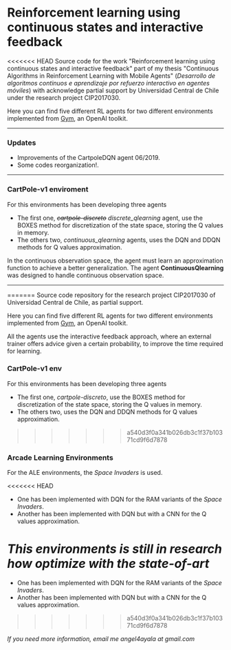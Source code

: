 # Reinforcement learning using continuous states and interactive feedback

<<<<<<< HEAD
Source code for the work "Reinforcement learning using continuous states and interactive feedback" part of my thesis "Continuous Algorithms in Reinforcement Learning with Mobile Agents" (*Desarrollo de algoritmos continuos e aprendizaje por refuerzo interactivo en agentes móviles*) with acknowledge partial support by Universidad Central de Chile under the research project CIP2017030.

Here you can find five different RL agents for two different environments implemented from [Gym](https://github.com/openai/gym/), an OpenAI toolkit.

---

### Updates
-   Improvements of the CartpoleDQN agent 06/2019.
-   Some codes reorganization!.

---

### CartPole-v1 enviroment

For this environments has been developing three agents

*   The first one, ~~*cartpole-discreto*~~ *discrete_qlearning* agent, use the BOXES method for discretization of the state space, storing the Q values in memory.
*   The others two, *continuous_qlearning* agents, uses the DQN and DDQN methods for Q values approximation.

In the continuous observation space, the agent must learn an approximation function to achieve a better generalization. The agent **ContinuousQlearning** was designed to handle continuous observation space.

---
=======
Source code repository for the research project CIP2017030 of Universidad Central de Chile, as partial support.

Here you can find five different RL agents for two different environments implemented from [Gym](https://github.com/openai/gym/), an OpenAI toolkit.

All the agents use the interactive feedback approach, where an external trainer offers advice given a certain probability, to improve the time required for learning.

### CartPole-v1 env

For this environments has been developing three agents

* The first one, *cartpole-discreto*, use the BOXES method for discretization of the state space, storing the Q values in memory.
* The others two, uses the DQN and DDQN methods for Q values approximation.
>>>>>>> a540d3f0a341b026db3c1f37b10371cd9f6d7878

### Arcade Learning Environments

For the ALE environments, the *Space Invaders* is used.

<<<<<<< HEAD
*   One has been implemented with DQN for the RAM variants of the *Space Invaders*.
*   Another has been implemented with DQN but with a CNN for the Q values approximation.

*This environments is still in research how optimize with the state-of-art*
=======
* One has been implemented with DQN for the RAM variants of the *Space Invaders*.
* Another has been implemented with DQN but with a CNN for the Q values approximation.
>>>>>>> a540d3f0a341b026db3c1f37b10371cd9f6d7878

*If you need more information, email me angel4ayala at gmail.com*
